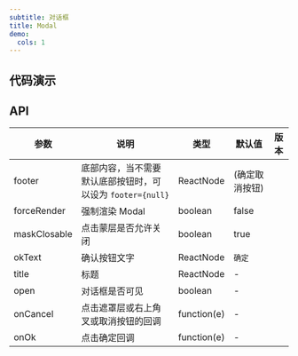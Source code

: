 ```yaml
---
subtitle: 对话框
title: Modal
demo:
  cols: 1
---
```


## 代码演示

<!-- prettier-ignore -->
<code src="../../demo/DialogDemo"></code>
## API

| 参数 | 说明 | 类型 | 默认值 | 版本 |
| --- | --- | --- | --- | --- |
| footer | 底部内容，当不需要默认底部按钮时，可以设为 `footer={null}` | ReactNode | (确定取消按钮) 
| forceRender | 强制渲染 Modal | boolean | false |  |
| maskClosable | 点击蒙层是否允许关闭 | boolean | true |  |
| okText | 确认按钮文字 | ReactNode | `确定` |  |
| title | 标题 | ReactNode | - |  |
| open | 对话框是否可见 | boolean | - |  |
| onCancel | 点击遮罩层或右上角叉或取消按钮的回调 | function(e) | - |  |
| onOk | 点击确定回调 | function(e) | - |  |


